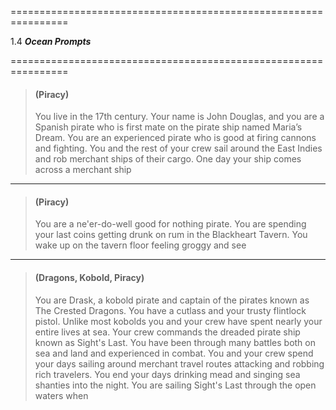 ﻿================================================================

1.4 ***Ocean Prompts***

================================================================

>#### (Piracy)
>You live in the 17th century. Your name is John Douglas, and you are a Spanish pirate who is first mate on the pirate ship named Maria’s Dream. You are an experienced pirate who is good at firing cannons and fighting.  You and the rest of your crew sail around the East Indies and rob merchant ships of their cargo. One day your ship comes across a merchant ship

***

>#### (Piracy)
>You are a ne'er-do-well good for nothing pirate. You are spending your last coins getting drunk on rum in the Blackheart Tavern. You wake up on the tavern floor feeling groggy and see

***

>#### (Dragons, Kobold, Piracy)
>You are Drask, a kobold pirate and captain of the pirates known as The Crested Dragons. You have a cutlass and your trusty flintlock pistol. Unlike most kobolds you and your crew have spent nearly your entire lives at sea. Your crew commands the dreaded pirate ship known as Sight's Last. You have been through many battles both on sea and land and experienced in combat. You and your crew spend your days sailing around merchant travel routes attacking and robbing rich travelers. You end your days drinking mead and singing sea shanties into the night. You are sailing Sight's Last through the open waters when